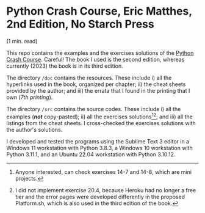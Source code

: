 # Python Crash Course, Eric Matthes, 2nd Edition, No Starch Press

(1 min. read)

This repo contains the examples and the exercises solutions of the [Python Crash Course](https://ehmatthes.github.io/pcc_2e/regular_index/). Careful! The book I used is the second edition, whereas currently (2023) the book is in its third edition.

The directory `/doc` contains the resources. These include i) all the hyperlinks used in the book, organized per chapter; ii) the cheat sheets provided by the author; and iii) the errata that I found in the printing that I own (*7th printing*).

The directory `/src` contains the source codes. These include i) all the examples (***not*** copy-pasted); ii) all the exercises solutions[^1][^2]; and iii) all the listings from the cheat sheets. I cross-checked the exercises solutions with the author's solutions.

I developed and tested the programs using the Sublime Text 3 editor in a Windows 11 workstation with Python 3.8.3, a Windows 10 workstation with Python 3.11.1, and an Ubuntu 22.04 workstation with Python 3.10.12.

[^1]: Anyone interested, can check exercises 14-7 and 14-8, which are mini projects.
[^2]: I did not implement exercise 20.4, because Heroku had no longer a free tier and the error pages were developed differently in the proposed Platform.sh, which is also used in the third edition of the book.